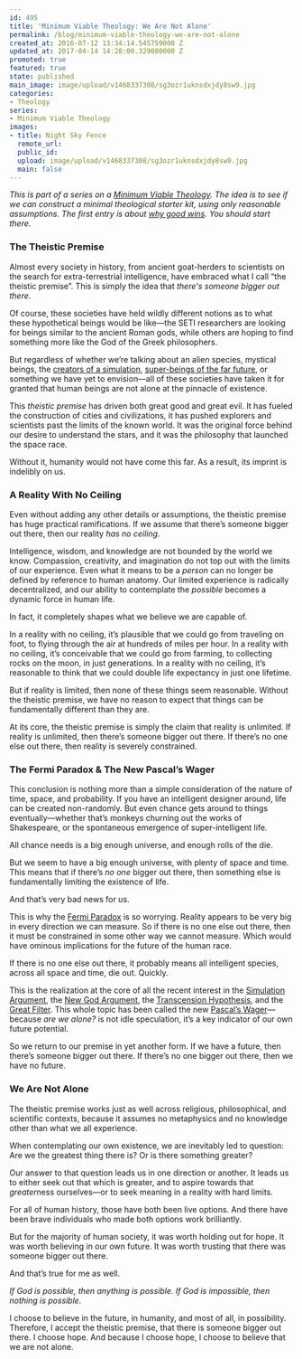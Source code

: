 ```yaml
---
id: 495
title: 'Minimum Viable Theology: We Are Not Alone'
permalink: /blog/minimum-viable-theology-we-are-not-alone
created_at: 2016-07-12 13:34:14.545759000 Z
updated_at: 2017-04-14 14:28:00.329080000 Z
promoted: true
featured: true
state: published
main_image: image/upload/v1468337308/sg3ozr1uknsdxjdy8sw9.jpg
categories:
- Theology
series:
- Minimum Viable Theology
images:
- title: Night Sky Fence
  remote_url: 
  public_id: 
  upload: image/upload/v1468337308/sg3ozr1uknsdxjdy8sw9.jpg
  main: false
---
```

*This is part of a series on a [Minimum Viable Theology](http://micahredding.com/blog/series/minimum-viable-theology). The idea is to see if we can construct a minimal theological starter kit, using only reasonable assumptions. The first entry is about [why good wins](http://micahredding.com/blog/minimum-viable-theology-good-wins). You should start there.*

### The Theistic Premise

Almost every society in history, from ancient goat-herders to scientists on the search for extra-terrestrial intelligence, have embraced what I call “the theistic premise”. This is simply the idea that *there's someone bigger out there*.

Of course, these societies have held wildly different notions as to what these hypothetical beings would be like—the SETI researchers are looking for beings similar to the ancient Roman gods, while others are hoping to find something more like the God of the Greek philosophers. 

But regardless of whether we’re talking about an alien species, mystical beings, the [creators of a simulation](http://www.simulation-argument.com/simulation.html), [super-beings of the far future](http://micahredding.com/blog/omega-point-theory), or something we have yet to envision—all of these societies have taken it for granted that human beings are not alone at the pinnacle of existence.

This *theistic premise* has driven both great good and great evil. It has fueled the construction of cities and civilizations, it has pushed explorers and scientists past the limits of the known world. It was the original force behind our desire to understand the stars, and it was the philosophy that launched the space race.

Without it, humanity would not have come this far. As a result, its imprint is indelibly on us.

### A Reality With No Ceiling

Even without adding any other details or assumptions, the theistic premise has huge practical ramifications. If we assume that there’s someone bigger out there, then our reality *has no ceiling*. 

Intelligence, wisdom, and knowledge are not bounded by the world we know. Compassion, creativity, and imagination do not top out with the limits of our experience. Even what it means to be a *person* can no longer be defined by reference to human anatomy. Our limited experience is radically decentralized, and our ability to contemplate the *possible* becomes a dynamic force in human life.

In fact, it completely shapes what we believe we are capable of.

In a reality with no ceiling, it’s plausible that we could go from traveling on foot, to flying through the air at hundreds of miles per hour. In a reality with no ceiling, it’s conceivable that we could go from farming, to collecting rocks on the moon, in just generations. In a reality with no ceiling, it’s reasonable to think that we could double life expectancy in just one lifetime.

But if reality is limited, then none of these things seem reasonable. Without the theistic premise, we have no reason to expect that things can be fundamentally different than they are.

At its core, the theistic premise is simply the claim that reality is unlimited. If reality is unlimited, then there’s someone bigger out there. If there’s no one else out there, then reality is severely constrained. 

### The Fermi Paradox & The New Pascal’s Wager

This conclusion is nothing more than a simple consideration of the nature of time, space, and probability. If you have an intelligent designer around, life can be created non-randomly. But even chance gets around to things eventually—whether that’s monkeys churning out the works of Shakespeare, or the spontaneous emergence of super-intelligent life.

All chance needs is a big enough universe, and enough rolls of the die.

But we seem to have a big enough universe, with plenty of space and time. This means that if there’s *no one* bigger out there, then something else is fundamentally limiting the existence of life.

And that’s very bad news for us.

This is why the [Fermi Paradox](http://waitbutwhy.com/2014/05/fermi-paradox.html) is so worrying. Reality appears to be very big in every direction we can measure. So if there is no one else out there, then it must be constrained in some other way we cannot measure. Which would have ominous implications for the future of the human race.

If there is no one else out there, it probably means all intelligent species, across all space and time, die out. Quickly. 

This is the realization at the core of all the recent interest in the [Simulation Argument](http://motherboard.vice.com/read/elon-musk-simulated-universe-hypothesis), the [New God Argument](https://new-god-argument.com/), the [Transcension Hypothesis](https://www.youtube.com/watch?v=nQOyJUDTKdM), and the [Great Filter](http://mason.gmu.edu/~rhanson/greatfilter.html). This whole topic has been called the new [Pascal’s Wager](http://us1.campaign-archive1.com/?u=78cbbb7f2882629a5157fa593&id=986df5e525&e=7cef4a3b12)—because *are we alone?* is not idle speculation, it’s a key indicator of our own future potential. 

So we return to our premise in yet another form. If we have a future, then there’s someone bigger out there. If there’s no one bigger out there, then we have no future.

### We Are Not Alone

The theistic premise works just as well across religious, philosophical, and scientific contexts, because it assumes no metaphysics and no knowledge other than what we all experience.  

When contemplating our own existence, we are inevitably led to question: Are we the greatest thing there is? Or is there something greater?

Our answer to that question leads us in one direction or another. It leads us to either seek out that which is greater, and to aspire towards that *greater*ness ourselves—or to seek meaning in a reality with hard limits. 

For all of human history, those have both been live options. And there have been brave individuals who made both options work brilliantly.

But for the majority of human society, it was worth holding out for hope. It was worth believing in our own future. It was worth trusting that there was someone bigger out there.

And that’s true for me as well.

*If God is possible, then anything is possible. If God is impossible, then nothing is possible.*

I choose to believe in the future, in humanity, and most of all, in possibility. Therefore, I accept the theistic premise, that there is someone bigger out there. I choose hope. And because I choose hope, I choose to believe that we are not alone.
